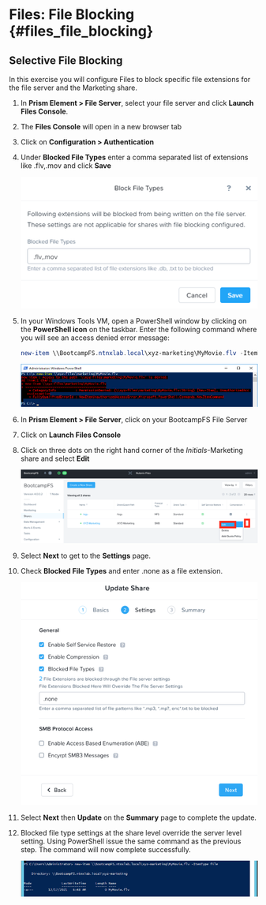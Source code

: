 # Files: File Blocking {#files_file_blocking}

## Selective File Blocking

In this exercise you will configure Files to block specific file
extensions for the file server and the Marketing share.

1.  In **Prism Element > File Server**, select your file server and
    click **Launch Files Console**.

2.  The **Files Console** will open in a new browser tab

3.  Click on **Configuration > Authentication**

4.  Under **Blocked File Types** enter a comma separated list of
    extensions like .flv,.mov and click **Save**

    ![](images/48.png)

5.  In your Windows Tools VM, open a PowerShell window by clicking on
    the **PowerShell icon** on the taskbar. Enter the following command
    where you will see an access denied error message:

    ``` PowerShell
    new-item \\BootcampFS.ntnxlab.local\xyz-marketing\MyMovie.flv -ItemType file
    ```

    ![](images/49.png)

6.  In **Prism Element > File Server**, click on your BootcampFS File
    Server

7.  Click on **Launch Files Console**

8.  Click on three dots on the right hand corner of the
    *Initials*-Marketing share and select **Edit**

    ![](images/50.png)

9.  Select **Next** to get to the **Settings** page.

10. Check **Blocked File Types** and enter .none as a file extension.

    ![](images/51.png)

11. Select **Next** then **Update** on the **Summary** page to complete
    the update.

12. Blocked file type settings at the share level override the server
    level setting. Using PowerShell issue the same command as the
    previous step. The command will now complete successfully.

    ![](images/52.png)
